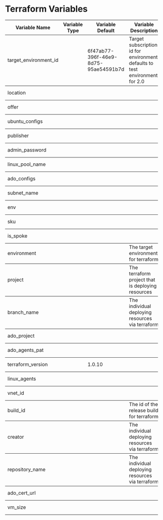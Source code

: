 
<h1>Terraform Variables</h1> 
<table>
<thead>
<tr>
<th>Variable Name</th>
<th>Variable Type</th>
<th>Variable Default</th>
<th>Variable Description</th>
<th>Variable Required</th>
<th>Variable Sensitive</th>
<th>File Name</th>
<th>Line Number</th>
</tr>
</thead>

<tbody>
<tr>
<td>target_environment_id</td>
<td></td>
<td>6f47ab77-396f-46e9-8d75-95ae54591b7d</td>
<td>Target subscription id for environment, defaults to test environment for 2.0</td>
<td>false</td>
<td>false</td>
<td>./../cloud-2.0-ado-agents/terraform/src/variables.tf</td>
<td>11</td>
</tr>
</tbody>

<tbody>
<tr>
<td>location</td>
<td></td>
<td></td>
<td></td>
<td>true</td>
<td>false</td>
<td>./../cloud-2.0-ado-agents/terraform/src/variables.tf</td>
<td>65</td>
</tr>
</tbody>

<tbody>
<tr>
<td>offer</td>
<td></td>
<td></td>
<td></td>
<td>true</td>
<td>false</td>
<td>./../cloud-2.0-ado-agents/terraform/src/variables.tf</td>
<td>73</td>
</tr>
</tbody>

<tbody>
<tr>
<td>ubuntu_configs</td>
<td></td>
<td></td>
<td></td>
<td>true</td>
<td>false</td>
<td>./../cloud-2.0-ado-agents/terraform/src/variables.tf</td>
<td>81</td>
</tr>
</tbody>

<tbody>
<tr>
<td>publisher</td>
<td></td>
<td></td>
<td></td>
<td>true</td>
<td>false</td>
<td>./../cloud-2.0-ado-agents/terraform/src/variables.tf</td>
<td>71</td>
</tr>
</tbody>

<tbody>
<tr>
<td>admin_password</td>
<td></td>
<td></td>
<td></td>
<td>true</td>
<td>true</td>
<td>./../cloud-2.0-ado-agents/terraform/src/variables.tf</td>
<td>41</td>
</tr>
</tbody>

<tbody>
<tr>
<td>linux_pool_name</td>
<td></td>
<td></td>
<td></td>
<td>true</td>
<td>false</td>
<td>./../cloud-2.0-ado-agents/terraform/src/variables.tf</td>
<td>47</td>
</tr>
</tbody>

<tbody>
<tr>
<td>ado_configs</td>
<td></td>
<td></td>
<td></td>
<td>true</td>
<td>false</td>
<td>./../cloud-2.0-ado-agents/terraform/src/variables.tf</td>
<td>59</td>
</tr>
</tbody>

<tbody>
<tr>
<td>subnet_name</td>
<td></td>
<td></td>
<td></td>
<td>true</td>
<td>false</td>
<td>./../cloud-2.0-ado-agents/terraform/src/variables.tf</td>
<td>61</td>
</tr>
</tbody>

<tbody>
<tr>
<td>env</td>
<td></td>
<td></td>
<td></td>
<td>true</td>
<td>false</td>
<td>./../cloud-2.0-ado-agents/terraform/src/variables.tf</td>
<td>63</td>
</tr>
</tbody>

<tbody>
<tr>
<td>sku</td>
<td></td>
<td></td>
<td></td>
<td>true</td>
<td>false</td>
<td>./../cloud-2.0-ado-agents/terraform/src/variables.tf</td>
<td>75</td>
</tr>
</tbody>

<tbody>
<tr>
<td>is_spoke</td>
<td></td>
<td></td>
<td></td>
<td>true</td>
<td>false</td>
<td>./../cloud-2.0-ado-agents/terraform/src/variables.tf</td>
<td>79</td>
</tr>
</tbody>

<tbody>
<tr>
<td>environment</td>
<td></td>
<td></td>
<td>The target environment for terraform</td>
<td>true</td>
<td>false</td>
<td>./../cloud-2.0-ado-agents/terraform/src/variables.tf</td>
<td>20</td>
</tr>
</tbody>

<tbody>
<tr>
<td>project</td>
<td></td>
<td></td>
<td>The terraform project that is deploying resources</td>
<td>true</td>
<td>false</td>
<td>./../cloud-2.0-ado-agents/terraform/src/variables.tf</td>
<td>24</td>
</tr>
</tbody>

<tbody>
<tr>
<td>branch_name</td>
<td></td>
<td></td>
<td>The individual deploying resources via terraform</td>
<td>true</td>
<td>false</td>
<td>./../cloud-2.0-ado-agents/terraform/src/variables.tf</td>
<td>36</td>
</tr>
</tbody>

<tbody>
<tr>
<td>ado_project</td>
<td></td>
<td></td>
<td></td>
<td>true</td>
<td>false</td>
<td>./../cloud-2.0-ado-agents/terraform/src/variables.tf</td>
<td>53</td>
</tr>
</tbody>

<tbody>
<tr>
<td>ado_agents_pat</td>
<td></td>
<td></td>
<td></td>
<td>true</td>
<td>true</td>
<td>./../cloud-2.0-ado-agents/terraform/src/variables.tf</td>
<td>49</td>
</tr>
</tbody>

<tbody>
<tr>
<td>terraform_version</td>
<td></td>
<td>1.0.10</td>
<td></td>
<td>false</td>
<td>false</td>
<td>./../cloud-2.0-ado-agents/terraform/src/variables.tf</td>
<td>55</td>
</tr>
</tbody>

<tbody>
<tr>
<td>linux_agents</td>
<td></td>
<td></td>
<td></td>
<td>true</td>
<td>false</td>
<td>./../cloud-2.0-ado-agents/terraform/src/variables.tf</td>
<td>67</td>
</tr>
</tbody>

<tbody>
<tr>
<td>vnet_id</td>
<td></td>
<td></td>
<td></td>
<td>true</td>
<td>false</td>
<td>./../cloud-2.0-ado-agents/terraform/src/variables.tf</td>
<td>69</td>
</tr>
</tbody>

<tbody>
<tr>
<td>build_id</td>
<td></td>
<td></td>
<td>The id of the release build for terraform</td>
<td>true</td>
<td>false</td>
<td>./../cloud-2.0-ado-agents/terraform/src/variables.tf</td>
<td>16</td>
</tr>
</tbody>

<tbody>
<tr>
<td>creator</td>
<td></td>
<td></td>
<td>The individual deploying resources via terraform</td>
<td>true</td>
<td>false</td>
<td>./../cloud-2.0-ado-agents/terraform/src/variables.tf</td>
<td>28</td>
</tr>
</tbody>

<tbody>
<tr>
<td>repository_name</td>
<td></td>
<td></td>
<td>The individual deploying resources via terraform</td>
<td>true</td>
<td>false</td>
<td>./../cloud-2.0-ado-agents/terraform/src/variables.tf</td>
<td>32</td>
</tr>
</tbody>

<tbody>
<tr>
<td>ado_cert_url</td>
<td></td>
<td></td>
<td></td>
<td>true</td>
<td>false</td>
<td>./../cloud-2.0-ado-agents/terraform/src/variables.tf</td>
<td>45</td>
</tr>
</tbody>

<tbody>
<tr>
<td>vm_size</td>
<td></td>
<td></td>
<td></td>
<td>true</td>
<td>false</td>
<td>./../cloud-2.0-ado-agents/terraform/src/variables.tf</td>
<td>77</td>
</tr>
</tbody>

</table>
